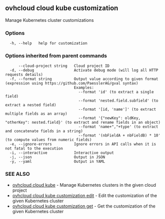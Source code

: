 ## ovhcloud cloud kube customization

Manage Kubernetes cluster customizations

### Options

```
  -h, --help   help for customization
```

### Options inherited from parent commands

```
      --cloud-project string   Cloud project ID
  -d, --debug                  Activate debug mode (will log all HTTP requests details)
  -f, --format string          Output value according to given format (expression using https://github.com/PaesslerAG/gval syntax)
                               Examples:
                                 --format 'id' (to extract a single field)
                                 --format 'nested.field.subfield' (to extract a nested field)
                                 --format '[id, 'name']' (to extract multiple fields as an array)
                                 --format '{"newKey": oldKey, "otherKey": nested.field}' (to extract and rename fields in an object)
                                 --format 'name+","+type' (to extract and concatenate fields in a string)
                                 --format '(nbFieldA + nbFieldB) * 10' (to compute values from numeric fields)
  -e, --ignore-errors          Ignore errors in API calls when it is not fatal to the execution
  -i, --interactive            Interactive output
  -j, --json                   Output in JSON
  -y, --yaml                   Output in YAML
```

### SEE ALSO

* [ovhcloud cloud kube](ovhcloud_cloud_kube.md)	 - Manage Kubernetes clusters in the given cloud project
* [ovhcloud cloud kube customization edit](ovhcloud_cloud_kube_customization_edit.md)	 - Edit the customization of the given Kubernetes cluster
* [ovhcloud cloud kube customization get](ovhcloud_cloud_kube_customization_get.md)	 - Get the customization of the given Kubernetes cluster

